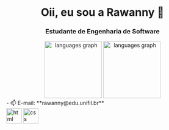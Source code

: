 <h1 align="center">Oii, eu sou a Rawanny 👋</h1>
<h3 align="center">Estudante de Engenharia de Software </h3>

<div align="center">
  <img src="https://github-readme-stats.vercel.app/api?username=RawannyCanela&theme=dracula&hide" height="150" alt="languages graph"  />
  <img src="https://github-readme-stats.vercel.app/api/top-langs?username=RawannyCanela&locale=en&hide_title=false&layout=compact&card_width=320&langs_count=5&theme=dracula&hide_border=false&order=2" height="150" alt="languages graph"  />
</div>
- 📫 E-mail: **rawanny@edu.unifil.br**

<div align="left">
  <img src="https://cdn-icons-png.flaticon.com/512/174/174854.png" alt="html" width="40" height= "40"/>
<img src="[[https://cdn.worldvectorlogo.com/logos/arduino-1.svg](https://icones.pro/wp-content/uploads/2022/08/css3.png)](https://cdn.icon-icons.com/icons2/2415/PNG/512/css_original_logo_icon_146575.png)https://cdn.icon-icons.com/icons2/2415/PNG/512/css_original_logo_icon_146575.png" alt="css" width="40" height= "40"/>
</div>
